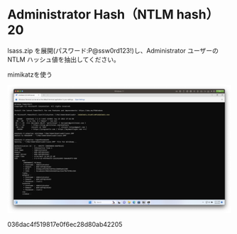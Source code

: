 # Administrator Hash（NTLM hash）20
lsass.zip を展開(パスワード:P@ssw0rd123!)し、Administrator ユーザーの NTLM ハッシュ値を抽出してください。

mimikatzを使う

![Alt text](lsass.DMP.png)

036dac4f519817e0f6ec28d80ab42205